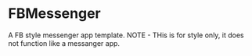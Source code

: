 # FBMessenger
A FB style messenger app template.
NOTE - THis is for style only, it does not function like a messanger app.
